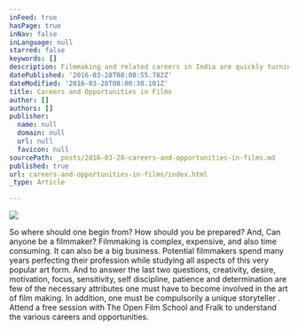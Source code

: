 ```yaml
---
inFeed: true
hasPage: true
inNav: false
inLanguage: null
starred: false
keywords: []
description: Filmmaking and related careers in India are quickly turning into a viable alternative profession. Until a few years ago it seemed out bounds for most of us. With the advancement in technology and the ease of access to learning it has opened up for every individual with a creative bent of mind.
datePublished: '2016-03-28T08:00:55.782Z'
dateModified: '2016-03-28T08:00:38.101Z'
title: Careers and Opportunities in Films
author: []
authors: []
publisher:
  name: null
  domain: null
  url: null
  favicon: null
sourcePath: _posts/2016-03-28-careers-and-opportunities-in-films.md
published: true
url: careers-and-opportunities-in-films/index.html
_type: Article

---
```

![](https://the-grid-user-content.s3-us-west-2.amazonaws.com/abbbdd77-37ef-4da9-b1f4-96520f253ee2.jpg)

So where should one begin from? How should you be prepared? And, Can anyone be a filmmaker?
Filmmaking is complex, expensive, and also time consuming. It can also be a big business. Potential filmmakers spend many years perfecting their profession while studying all aspects of this very popular art form.
And to answer the last two questions, creativity, desire, motivation, focus, sensitivity, self discipline, patience and determination are few of the necessary attributes one must have to become involved in the art of film making. In addition, one must be compulsorily a unique storyteller .
Attend a free session with The Open Film School and Fralk to understand the various careers and opportunities.
